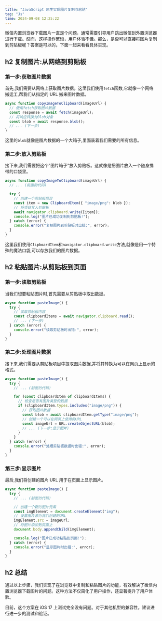 ```yaml
---
title: "JavaScript 原生实现图片复制与粘贴"
tag: "Js"
time: 2024-09-08 12:25:22
---
```


微信内置浏览器下载图片一直是个问题，通常需要引导用户跳出微信到外置浏览器进行下载。然而，这样操作繁琐，用户体验不佳。那么，是否可以直接将图片复制到剪贴板呢？答案是可以的，下面一起来看看具体实现。

## h2 复制图片:从网络到剪贴板

### 第一步:获取图片数据

首先,我们需要从网络上获取图片数据。这里我们使用`fetch`函数,它就像一个网络搬运工,帮我们从指定的 URL 搬来图片数据。

```js
async function copyImageToClipboard(imageUrl) {
  // 使用fetch获取图片数据
  const response = await fetch(imageUrl);
  // 将响应转换为Blob对象
  const blob = await response.blob();
  // ... (下一步)
}
```

这里的`blob`就像是图片数据的一个大箱子,里面装着我们需要的所有信息。

### 第二步:放入剪贴板

接下来,我们需要把这个"图片箱子"放入剪贴板。这就像是把图片放入一个随身携带的口袋里。

```js
async function copyImageToClipboard(imageUrl) {
  // ... (前面的代码)

  try {
    // 创建一个剪贴板项目
    const item = new ClipboardItem({ "image/png": blob });
    // 将项目写入剪贴板
    await navigator.clipboard.write([item]);
    console.log("图片已成功复制到剪贴板!");
  } catch (error) {
    console.error("复制图片到剪贴板时出错:", error);
  }
}
```

这里我们使用`ClipboardItem`和`navigator.clipboard.write`方法,就像是用一个特殊的魔法口袋,可以存放我们的图片数据。

## h2 粘贴图片:从剪贴板到页面

### 第一步:读取剪贴板

当我们想要粘贴图片时,首先需要从剪贴板中取出数据。

```js
async function pasteImage() {
  try {
    // 读取剪贴板内容
    const clipboardItems = await navigator.clipboard.read();
    // ... (下一步)
  } catch (error) {
    console.error("读取剪贴板时出错:", error);
  }
}
```

### 第二步:处理图片数据

接下来,我们需要从剪贴板项目中提取图片数据,并将其转换为可以在网页上显示的格式。

```js
async function pasteImage() {
  try {
    // ... (前面的代码)

    for (const clipboardItem of clipboardItems) {
      // 检查是否有图片类型的数据
      if (clipboardItem.types.includes("image/png")) {
        // 获取图片数据
        const blob = await clipboardItem.getType("image/png");
        // 创建一个可以在网页上使用的URL
        const imageUrl = URL.createObjectURL(blob);
        // ... (下一步:显示图片)
      }
    }
  } catch (error) {
    console.error("处理剪贴板数据时出错:", error);
  }
}
```

### 第三步:显示图片

最后,我们将创建的图片 URL 用于在页面上显示图片。

```js
async function pasteImage() {
  try {
    // ... (前面的代码)

    // 创建一个新的图片元素
    const imgElement = document.createElement("img");
    // 设置图片源为我们创建的URL
    imgElement.src = imageUrl;
    // 将图片添加到页面上
    document.body.appendChild(imgElement);

    console.log("图片已成功粘贴到页面!");
  } catch (error) {
    console.error("显示图片时出错:", error);
  }
}
```

## h2 总结

通过以上步骤，我们实现了在浏览器中复制和粘贴图片的功能，有效解决了微信内置浏览器下载图片的问题。这种方法不仅简化了用户操作，还显著提升了用户体验。

目前，这个方案在 iOS 17 上测试完全没有问题。对于其他机型的兼容性，建议进行进一步的测试和验证。
